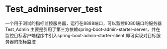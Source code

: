 # Test_adminserver_test
一个用于测试的指标监控服务器，运行在8888端口，可以监控8080端口的服务器Test_Admin
主要是引用了第三方依赖spring-boot-admin-starter-server，并在监控目标客户端程序中引入spring-boot-admin-starter-client,即可实现对目标服务器的指标监控
